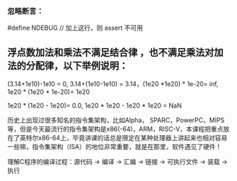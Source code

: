

### 忽略断言：
#define NDEBUG          // 加上这行，则 assert 不可用


## 浮点数加法和乘法不满足结合律 ，也不满足乘法对加法的分配律，以下举例说明：

(3.14+1e10)-1e10 = 0, 3.14+(1e10-1e10) = 3.14，(1e20 *1e20) * 1e-20= inf, 1e20 * (1e20 * 1e-20)= 1e20

1e20 * (1e20 - 1e20)= 0.0, 1e20 * 1e20 - 1e20 * 1e20 = NaN


历史上出现过很多知名的指令集架构，比如Alpha， SPARC，PowerPC，MIPS等，但是今天最流行的指令集架构是x86(-64)，ARM，RISC-V，本课程把重点放在了英特尔x86-64上，毕竟讲课的话总是限定在某种处理器上讲起来也相对容易一些嘛，指令集架构（ISA）的地位非常重要，就是在那里，软件遇见了硬件！

理解C程序的编译过程：源代码 -> 编译 -> 汇编 -> 链接 -> 可执行文件 -> 装载 -> 执行